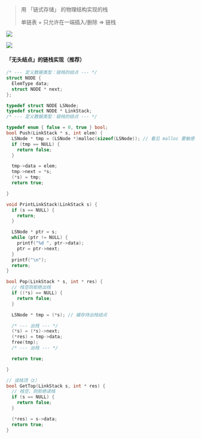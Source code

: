 > 用 「链式存储」 的物理结构实现的栈
>
> 单链表 + 只允许在一端插入/删除 => 链栈
>

<img src="https://gitee.com/pj-l/imgs-1/raw/master/screenShot/image-20211012214459040.png"></img>

<img src="https://gitee.com/pj-l/imgs-1/raw/master/screenShot/image-20211012214306452.png"></img>

#### 「无头结点」的链栈实现（推荐）

```c
/* --- 定义数据类型：链栈的结点 --- */
struct NODE {
  ElemType data;
  struct NODE * next;
};

typedef struct NODE LSNode;
typedef struct NODE * LinkStack;
/* --- 定义数据类型：链栈的结点 --- */
```

```c
typedef enum { false = 0, true } bool;
bool Push(LinkStack * s, int elem) {
  LSNode * tmp = (LSNode *)malloc(sizeof(LSNode)); // 看见 malloc 要敏感，记得调用 free 释放回收内存
  if (tmp == NULL) {
    return false;
  }

  tmp->data = elem;
  tmp->next = *s;
  (*s) = tmp;
  return true;

}
```

```c
void PrintLinkStack(LinkStack s) {
  if (s == NULL) {
    return;
  }

  LSNode * ptr = s;
  while (ptr != NULL) {
    printf("%d ", ptr->data);
    ptr = ptr->next;
  }
  printf("\n");
  return;
}
```

```c
bool Pop(LinkStack * s, int * res) {
  // 栈空则拒绝出栈
  if ((*s) == NULL) {
    return false;
  }

  LSNode * tmp = (*s); // 缓存待出栈结点

  /* --- 出栈 --- */
  (*s) = (*s)->next;
  (*res) = tmp->data;
  free(tmp);
  /* --- 出栈 --- */

  return true;

}
```

```c
// 读栈顶（z）
bool GetTop(LinkStack s, int * res) {
  // 栈空，则拒绝读栈
  if (s == NULL) {
    return false;
  }

  (*res) = s->data;
  return true;
}
```
